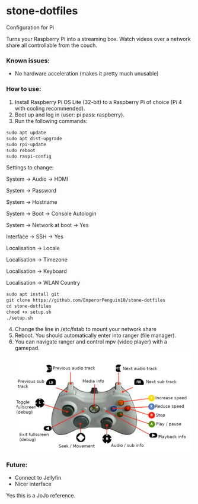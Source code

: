 # stone-dotfiles
Configuration for Pi

Turns your Raspberry Pi into a streaming box. Watch videos over a network share all controllable from the couch.

### Known issues:
- No hardware acceleration (makes it pretty much unusable)

### How to use:
1. Install Raspberry Pi OS Lite (32-bit) to a Raspberry Pi of choice (Pi 4 with cooling recommended).
2. Boot up and log in (user: pi pass: raspberry).
3. Run the following commands:
```
sudo apt update
sudo apt dist-upgrade
sudo rpi-update
sudo reboot
sudo raspi-config
```
Settings to change:

System -> Audio -> HDMI

System -> Password

System -> Hostname

System -> Boot -> Console Autologin

System -> Network at boot -> Yes

Interface -> SSH -> Yes

Localisation -> Locale

Localisation -> Timezone

Localisation -> Keyboard

Localisation -> WLAN Country
```
sudo apt install git
git clone https://github.com/EmperorPenguin18/stone-dotfiles
cd stone-dotfiles
chmod +x setup.sh
./setup.sh
```
4. Change the line in /etc/fstab to mount your network share
5. Reboot. You should automatically enter into ranger (file manager).
6. You can navigate ranger and control mpv (video player) with a gamepad.
![alt text](https://raw.githubusercontent.com/EmperorPenguin18/stone-dotfiles/main/diagram.png)

### Future:
- Connect to Jellyfin
- Nicer interface

Yes this is a JoJo reference.
